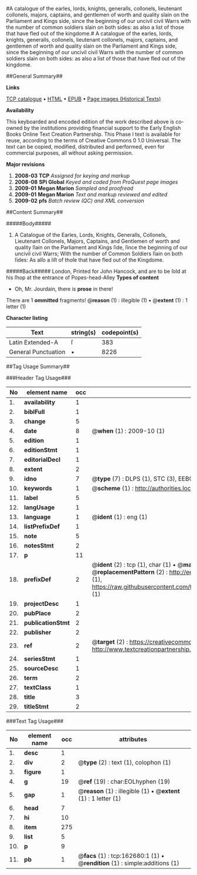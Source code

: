 #A catalogue of the earles, lords, knights, generalls, collonels, lieutenant collonels, majors, captains, and gentlemen of worth and quality slain on the Parliament and Kings side, since the beginning of our uncivil civil Warrs with the number of common soldiers slain on both sides: as also a list of those that have fled out of the kingdome.#
A catalogue of the earles, lords, knights, generalls, collonels, lieutenant collonels, majors, captains, and gentlemen of worth and quality slain on the Parliament and Kings side, since the beginning of our uncivil civil Warrs with the number of common soldiers slain on both sides: as also a list of those that have fled out of the kingdome.

##General Summary##

**Links**

[TCP catalogue](http://www.ota.ox.ac.uk/tcp/)  • 
[HTML](http://tei.it.ox.ac.uk/tcp/Texts-HTML/free/A78/A78315.html)  • 
[EPUB](http://tei.it.ox.ac.uk/tcp/Texts-EPUB/free/A78/A78315.epub) • 
[Page images (Historical Texts)](https://data.historicaltexts.jisc.ac.uk/view?pubId=eebo-99869298e&pageId=eebo-99869298e-162680-1)

**Availability**

This keyboarded and encoded edition of the
	       work described above is co-owned by the institutions
	       providing financial support to the Early English Books
	       Online Text Creation Partnership. This Phase I text is
	       available for reuse, according to the terms of Creative
	       Commons 0 1.0 Universal. The text can be copied,
	       modified, distributed and performed, even for
	       commercial purposes, all without asking permission.

**Major revisions**

1. __2008-03__ __TCP__ *Assigned for keying and markup*
1. __2008-08__ __SPi Global__ *Keyed and coded from ProQuest page images*
1. __2009-01__ __Megan Marion__ *Sampled and proofread*
1. __2009-01__ __Megan Marion__ *Text and markup reviewed and edited*
1. __2009-02__ __pfs__ *Batch review (QC) and XML conversion*

##Content Summary##

#####Body#####

1. A Catalogue of the Earles, Lords, Knights, Generalls, Collonels, Lieutenant Collonels, Majors, Captains, and Gentlemen of worth and quality ſlain on the Parliament and Kings ſide, ſince the beginning of our uncivil civil Warrs; With the number of Common Soldiers ſlain on both ſides: As alſo a liſt of thoſe that have fled out of the Kingdome.

#####Back#####
London, Printed for John Hancock, and are to be ſold at his ſhop at the entrance of Popes-head-Alley
**Types of content**

  * Oh, Mr. Jourdain, there is **prose** in there!

There are 1 **ommitted** fragments! 
 @__reason__ (1) : illegible (1)  •  @__extent__ (1) : 1 letter (1)

**Character listing**


|Text|string(s)|codepoint(s)|
|---|---|---|
|Latin Extended-A|ſ|383|
|General Punctuation|•|8226|

##Tag Usage Summary##

###Header Tag Usage###

|No|element name|occ|attributes|
|---|---|---|---|
|1.|__availability__|1||
|2.|__biblFull__|1||
|3.|__change__|5||
|4.|__date__|8| @__when__ (1) : 2009-10 (1)|
|5.|__edition__|1||
|6.|__editionStmt__|1||
|7.|__editorialDecl__|1||
|8.|__extent__|2||
|9.|__idno__|7| @__type__ (7) : DLPS (1), STC (3), EEBO-CITATION (1), PROQUEST (1), VID (1)|
|10.|__keywords__|1| @__scheme__ (1) : http://authorities.loc.gov/ (1)|
|11.|__label__|5||
|12.|__langUsage__|1||
|13.|__language__|1| @__ident__ (1) : eng (1)|
|14.|__listPrefixDef__|1||
|15.|__note__|5||
|16.|__notesStmt__|2||
|17.|__p__|11||
|18.|__prefixDef__|2| @__ident__ (2) : tcp (1), char (1)  •  @__matchPattern__ (2) : ([0-9\-]+):([0-9IVX]+) (1), (.+) (1)  •  @__replacementPattern__ (2) : http://eebo.chadwyck.com/downloadtiff?vid=$1&page=$2 (1), https://raw.githubusercontent.com/textcreationpartnership/Texts/master/tcpchars.xml#$1 (1)|
|19.|__projectDesc__|1||
|20.|__pubPlace__|2||
|21.|__publicationStmt__|2||
|22.|__publisher__|2||
|23.|__ref__|2| @__target__ (2) : https://creativecommons.org/publicdomain/zero/1.0/ (1), http://www.textcreationpartnership.org/docs/. (1)|
|24.|__seriesStmt__|1||
|25.|__sourceDesc__|1||
|26.|__term__|2||
|27.|__textClass__|1||
|28.|__title__|3||
|29.|__titleStmt__|2||


###Text Tag Usage###

|No|element name|occ|attributes|
|---|---|---|---|
|1.|__desc__|1||
|2.|__div__|2| @__type__ (2) : text (1), colophon (1)|
|3.|__figure__|1||
|4.|__g__|19| @__ref__ (19) : char:EOLhyphen (19)|
|5.|__gap__|1| @__reason__ (1) : illegible (1)  •  @__extent__ (1) : 1 letter (1)|
|6.|__head__|7||
|7.|__hi__|10||
|8.|__item__|275||
|9.|__list__|5||
|10.|__p__|9||
|11.|__pb__|1| @__facs__ (1) : tcp:162680:1 (1)  •  @__rendition__ (1) : simple:additions (1)|

